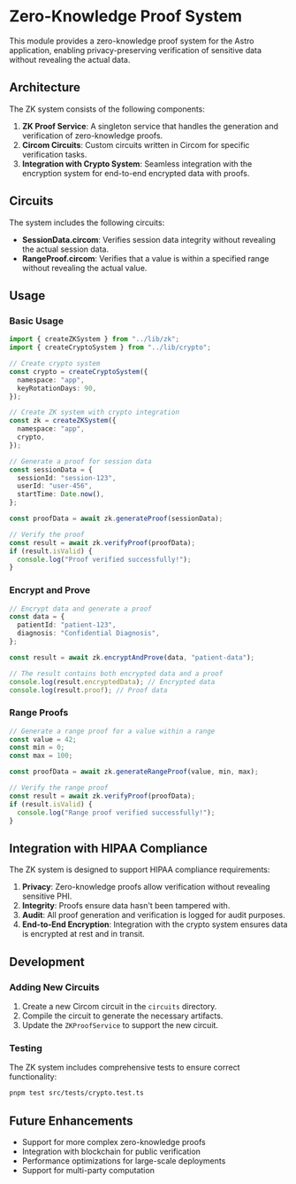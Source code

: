 # Zero-Knowledge Proof System

This module provides a zero-knowledge proof system for the Astro application, enabling privacy-preserving verification of sensitive data without revealing the actual data.

## Architecture

The ZK system consists of the following components:

1. **ZK Proof Service**: A singleton service that handles the generation and verification of zero-knowledge proofs.
2. **Circom Circuits**: Custom circuits written in Circom for specific verification tasks.
3. **Integration with Crypto System**: Seamless integration with the encryption system for end-to-end encrypted data with proofs.

## Circuits

The system includes the following circuits:

- **SessionData.circom**: Verifies session data integrity without revealing the actual session data.
- **RangeProof.circom**: Verifies that a value is within a specified range without revealing the actual value.

## Usage

### Basic Usage

```typescript
import { createZKSystem } from "../lib/zk";
import { createCryptoSystem } from "../lib/crypto";

// Create crypto system
const crypto = createCryptoSystem({
  namespace: "app",
  keyRotationDays: 90,
});

// Create ZK system with crypto integration
const zk = createZKSystem({
  namespace: "app",
  crypto,
});

// Generate a proof for session data
const sessionData = {
  sessionId: "session-123",
  userId: "user-456",
  startTime: Date.now(),
};

const proofData = await zk.generateProof(sessionData);

// Verify the proof
const result = await zk.verifyProof(proofData);
if (result.isValid) {
  console.log("Proof verified successfully!");
}
```

### Encrypt and Prove

```typescript
// Encrypt data and generate a proof
const data = {
  patientId: "patient-123",
  diagnosis: "Confidential Diagnosis",
};

const result = await zk.encryptAndProve(data, "patient-data");

// The result contains both encrypted data and a proof
console.log(result.encryptedData); // Encrypted data
console.log(result.proof); // Proof data
```

### Range Proofs

```typescript
// Generate a range proof for a value within a range
const value = 42;
const min = 0;
const max = 100;

const proofData = await zk.generateRangeProof(value, min, max);

// Verify the range proof
const result = await zk.verifyProof(proofData);
if (result.isValid) {
  console.log("Range proof verified successfully!");
}
```

## Integration with HIPAA Compliance

The ZK system is designed to support HIPAA compliance requirements:

1. **Privacy**: Zero-knowledge proofs allow verification without revealing sensitive PHI.
2. **Integrity**: Proofs ensure data hasn't been tampered with.
3. **Audit**: All proof generation and verification is logged for audit purposes.
4. **End-to-End Encryption**: Integration with the crypto system ensures data is encrypted at rest and in transit.

## Development

### Adding New Circuits

1. Create a new Circom circuit in the `circuits` directory.
2. Compile the circuit to generate the necessary artifacts.
3. Update the `ZKProofService` to support the new circuit.

### Testing

The ZK system includes comprehensive tests to ensure correct functionality:

```bash
pnpm test src/tests/crypto.test.ts
```

## Future Enhancements

- Support for more complex zero-knowledge proofs
- Integration with blockchain for public verification
- Performance optimizations for large-scale deployments
- Support for multi-party computation
